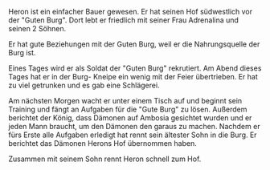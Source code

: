Heron ist ein einfacher Bauer gewesen.
Er hat seinen Hof südwestlich vor der "Guten Burg".
Dort lebt er friedlich mit seiner Frau Adrenalina und seinen 2 Söhnen.

Er hat gute Beziehungen mit der Guten Burg, weil er die Nahrungsquelle der Burg ist.

Eines Tages wird er als Soldat der "Guten Burg" rekrutiert.
Am Abend dieses Tages hat er in der Burg- Kneipe ein wenig mit der Feier übertrieben.
Er hat zu viel getrunken und es gab eine Schlägerei.

Am nächsten Morgen wacht er unter einem Tisch auf und beginnt sein Training
und fängt an Aufgaben für die "Gute Burg" zu lösen.
Außerdem berichtet der König, dass Dämonen auf Ambosia gesichtet wurden und er jeden Mann braucht,
um den Dämonen den garaus zu machen.
Nachdem er fürs Erste alle Aufgaben erledigt hat rennt sein ältester Sohn in die Burg.
Er berichtet das Dämonen Herons Hof übernommen haben.

Zusammen mit seinem Sohn rennt Heron schnell zum Hof.
